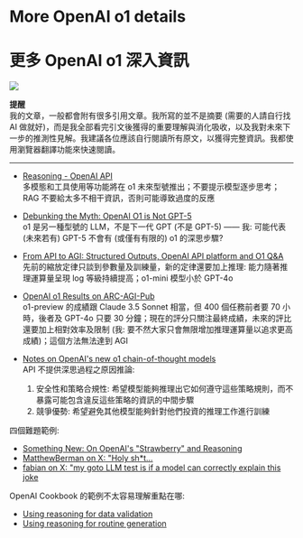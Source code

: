 # More OpenAI o1 details
# 更多 OpenAI o1 深入資訊

![](<DALL·E 2024-09-15 14.45.28 - A widescreen cover image emphasizing 'OpenAI o1', with the 'o' in lowercase. The image should feature futuristic, abstract elements such as neural net.webp>)

**提醒**<br>
我的文章，一般都會附有很多引用文章。我所寫的並不是摘要 (需要的人請自行找 AI 做就好)，而是我全部看完引文後獲得的重要理解與消化吸收，以及我對未來下一步的推測性見解。我建議各位應該自行閱讀所有原文，以獲得完整資訊。我都使用瀏覽器翻譯功能來快速閱讀。

---

* [Reasoning - OpenAI API](https://platform.openai.com/docs/guides/reasoning)<br>
  多模態和工具使用等功能將在 o1 未來型號推出；不要提示模型逐步思考；RAG 不要給太多不相干資訊，否則可能導致過度的反應

* [Debunking the Myth: OpenAI O1 is Not GPT-5](https://www.cognitech.systems/blog/artificial-intelligence/entry/openai-o1-model)<br>
  o1 是另一種型號的 LLM，不是下一代 GPT (不是 GPT-5) —— 我: 可能代表 (未來若有) GPT-5 不會有 (或僅有有限的) o1 的深思步驟?

* [From API to AGI: Structured Outputs, OpenAI API platform and O1 Q&A](https://www.latent.space/p/openai-api-and-o1)<br>
  先前的縮放定律只談到參數量及訓練量，新的定律還要加上推理: 能力隨著推理運算量呈現 log 等級持續提高；o1-mini 模型小於 GPT-4o

* [OpenAI o1 Results on ARC-AGI-Pub](https://arcprize.org/blog/openai-o1-results-arc-prize)<br>
  o1-preview 的成績跟 Claude 3.5 Sonnet 相當，但 400 個任務前者要 70 小時，後者及 GPT-4o 只要 30 分鐘；現在的評分只關注最終成績，未來的評比還要加上相對效率及限制 (我: 要不然大家只會無限增加推理運算量以追求更高成績)；這個方法無法達到 AGI

* [Notes on OpenAI's new o1 chain-of-thought models](https://simonwillison.net/2024/Sep/12/openai-o1/)<br>
  API 不提供深思過程之原因推論:
  1. 安全性和策略合規性: 希望模型能夠推理出它如何遵守這些策略規則，而不暴露可能包含違反這些策略的資訊的中間步驟
  2. 競爭優勢: 希望避免其他模型能夠針對他們投資的推理工作進行訓練

四個難題範例:
* [Something New: On OpenAI's "Strawberry" and Reasoning](https://www.oneusefulthing.org/p/something-new-on-openais-strawberry)
* [MatthewBerman on X: "Holy sh\*t...](https://x.com/matthewberman/status/1834295485773054312)
* [fabian on X: "my goto LLM test is if a model can correctly explain this joke](https://x.com/fabianstelzer/status/1834300757241102588)

OpenAI Cookbook 的範例不太容易理解重點在哪:
* [Using reasoning for data validation](https://cookbook.openai.com/examples/o1/using_reasoning_for_data_validation)
* [Using reasoning for routine generation](https://cookbook.openai.com/examples/o1/using_reasoning_for_routine_generation)